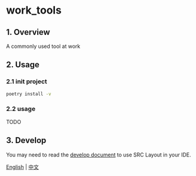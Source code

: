 # work_tools

## 1. Overview

A commonly used tool at work

## 2. Usage

### 2.1 init project

```bash
poetry install -v
```

### 2.2 usage

TODO

## 3. Develop

You may need to read the [develop document](./docs/development.md) to use SRC Layout in your IDE.

[English](README.md) | [中文](README-cn.md)